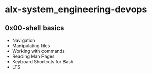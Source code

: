 # alx-system_engineering-devops
## 0x00-shell basics
- Navigation
- Manipulating files
- Working with commands
- Reading Man Pages
- Keyboard Shortcuts for Bash
- LTS
